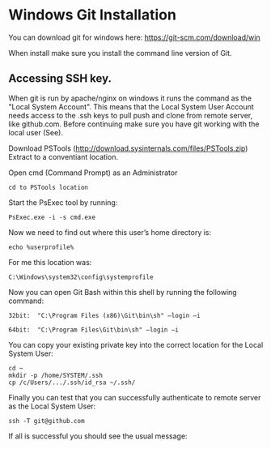 ﻿Windows Git Installation
========================
You can download git for windows here: https://git-scm.com/download/win

When install make sure you install the command line version of Git.


Accessing SSH key.
----------------------------------

When git is run by apache/nginx on windows it runs the command as the "Local System Account".
This means that the Local System User Account needs access to the .ssh keys to pull push and clone from remote 
server, like github.com. Before continuing make sure you have git working with the local user (See).

Download PSTools (http://download.sysinternals.com/files/PSTools.zip)
Extract to a conventiant location.

Open cmd (Command Prompt) as an Administrator

    cd to PSTools location

Start the PsExec tool by running:

    PsExec.exe -i -s cmd.exe

Now we need to find out where this user’s home directory is:

    echo %userprofile%

For me this location was:

    C:\Windows\system32\config\systemprofile

Now you can open Git Bash within this shell by running the following command:

    32bit:  "C:\Program Files (x86)\Git\bin\sh" –login –i

    64bit:  "C:\Program Files\Git\bin\sh" –login –i

You can copy your existing private key into the correct location for the Local System User:

    cd ~
    mkdir -p /home/SYSTEM/.ssh
    cp /c/Users/.../.ssh/id_rsa ~/.ssh/

Finally you can test that you can successfully authenticate to remote server as the Local System User:

    ssh -T git@github.com

If all is successful you should see the usual message: